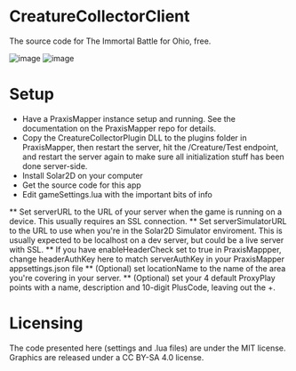 # CreatureCollectorClient
The source code for The Immortal Battle for Ohio, free.

![image](https://user-images.githubusercontent.com/114430030/203230013-3863d461-1972-4b11-9ec1-db282a6f8b3a.png)
![image](https://user-images.githubusercontent.com/114430030/203230164-9353d677-9f1a-4e59-b367-6e0c41559dc9.png)

# Setup
* Have a PraxisMapper instance setup and running. See the documentation on the PraxisMapper repo for details.
* Copy the CreatureCollectorPlugin DLL to the plugins folder in PraxisMapper, then restart the server, hit the /Creature/Test endpoint, and restart the server again to make sure all initialization stuff has been done server-side.
* Install Solar2D on your computer
* Get the source code for this app
* Edit gameSettings.lua with the important bits of info

** Set serverURL to the URL of your server when the game is running on a device. This usually requires an SSL connection.
** Set serverSimulatorURL to the URL to use when you're in the Solar2D Simulator enviroment. This is usually expected to be localhost on a dev server, but could be a live server with SSL.
** If you have enableHeaderCheck set to true in PraxisMappper, change headerAuthKey here to match serverAuthKey in your PraxisMapper appsettings.json file
** (Optional) set locationName to the name of the area you're covering in your server.
** (Optional) set your 4 default ProxyPlay points with a name, description and 10-digit PlusCode, leaving out the +. 

# Licensing
The code presented here (settings and .lua files) are under the MIT license.
Graphics are released under a CC BY-SA 4.0 license.
